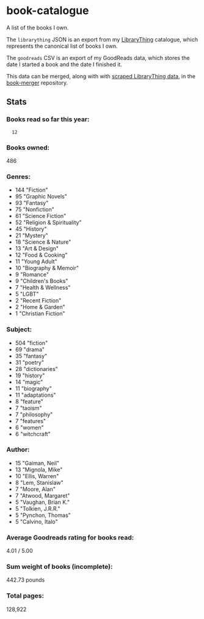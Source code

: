 book-catalogue
==============

A list of the books I own.

The `librarything` JSON is an export from my [LibraryThing](https://www.librarything.com/catalog/tripofmice) catalogue, which represents the canonical list of books I own.

The `goodreads` CSV is an export of my GoodReads data, which stores the date I started a book and the date I finished it.

This data can be merged, along with with [scraped LibraryThing data](https://github.com/mouse-reeve/book-scraper), in the [book-merger](https://github.com/mouse-reeve/book-merger) repository.

## Stats

### Books read so far this year:
      12

### Books owned:
486

### Genres:
- 144 "Fiction"
- 95 "Graphic Novels"
- 93 "Fantasy"
- 75 "Nonfiction"
- 61 "Science Fiction"
- 52 "Religion & Spirituality"
- 45 "History"
- 21 "Mystery"
- 18 "Science & Nature"
- 13 "Art & Design"
- 12 "Food & Cooking"
- 11 "Young Adult"
- 10 "Biography & Memoir"
- 9 "Romance"
- 9 "Children's Books"
- 7 "Health & Wellness"
- 5 "LGBT"
- 2 "Recent Fiction"
- 2 "Home & Garden"
- 1 "Christian Fiction"

### Subject:
- 504     "fiction"
- 69     "drama"
- 35     "fantasy"
- 31     "poetry"
- 28     "dictionaries"
- 19     "history"
- 14     "magic"
- 11     "biography"
- 11     "adaptations"
- 8     "feature"
- 7     "taoism"
- 7     "philosophy"
- 7     "features"
- 6     "women"
- 6     "witchcraft"

### Author:
- 15 "Gaiman, Neil"
- 13 "Mignola, Mike"
- 10 "Ellis, Warren"
- 8 "Lem, Stanislaw"
- 7 "Moore, Alan"
- 7 "Atwood, Margaret"
- 5 "Vaughan, Brian K."
- 5 "Tolkien, J.R.R."
- 5 "Pynchon, Thomas"
- 5 "Calvino, Italo"

### Average Goodreads rating for books read:
4.01 / 5.00

### Sum weight of books (incomplete):
442.73 pounds

### Total pages:
128,922


